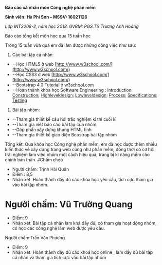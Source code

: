 ﻿**Báo cáo cá nhân môn Công nghệ phần mềm**

**Sinh viên: Hà Phi Sơn – MSSV: 16021126**

_Lớp INT2208-2, năm học 2018. GVBM: PGS.TS Trương Anh Hoàng_

Báo cáo tổng kết môn học qua 15 tuần học

Trong 15 tuần vừa qua em đã làm được những công việc như sau:

1. Các bài tập cá nhân:

- --Học HTML5 ở web [http://www.w3school.com/](http://www.w3school.com/)
- --Học CSS3 ở web [http://www.w3school.com/](http://www.w3school.com/)
- --Bootstrap 4.0 Tutorial ở [w3school.com](http://www.w3school.com)
- --Hoàn thành khóa học Software Engineering : Introduction:  [Construction](https://github.com/haphison98nd/INT2208-2-2018/blob/master/HaPhiSon/contruction.png);  [Highleveldesign](https://github.com/haphison98nd/INT2208-2-2018/blob/master/HaPhiSon/highleveldesign.png);  [Lowleveldesign](https://github.com/haphison98nd/INT2208-2-2018/blob/master/HaPhiSon/lowleveldesign.png);  [Process](https://github.com/haphison98nd/INT2208-2-2018/blob/master/HaPhiSon/process.png.png);  [Specifications](https://github.com/haphison98nd/INT2208-2-2018/blob/master/HaPhiSon/specifications.png);  [Testing](https://github.com/haphison98nd/INT2208-2-2018/blob/master/HaPhiSon/testing.png)

1. Bài tập nhóm:

- --Tham gia thiết kế câu hỏi trắc nghiệm kì thi cuối kì
- --Tham gia viết báo cáo bài tập của nhóm
- --Góp phần xây dựng khung HTML tĩnh
- --Tham gia thiết kế giao diện Boostrap bài tập nhóm

Tổng kết: Qua khóa học Công nghệ phần mềm, em đã học được thêm nhiều kiến thức về xây dựng trang web cũng như phần mềm, đồng thời có cơ hội trải nghiệm làm việc nhóm một cách hiệu quả, trang bị kĩ năng mềm cho chính bản thân.
#Chấm chéo 
- Người chấm: Trịnh Hải Quân 
- Điểm : 8,5
- Nhận xét: Hoàn thành đầy đủ các khóa học yêu cầu, tích cực tham gia vào bài tập nhóm.

#  Người chấm: Vũ Trường Quang
- Điểm: 9
- Nhận xét: Bài tập cá nhân làm khá đầy đủ, có tham gia hoạt động nhóm, có học các công nghệ làm web được yêu cầu.

Người chấm:Trần Văn Phương
- Điểm: 9
- Nhận xét: Hoàn thành đầy đủ các khoá học online , làm đầy đủ bài tập cá nhân và tham gia tích cực vào bài tập nhóm
